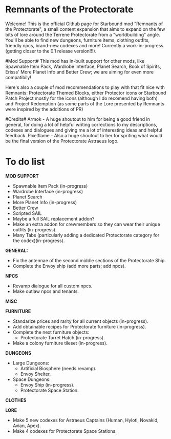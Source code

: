 # Remnants of the Protectorate
Welcome! This is the official Github page for Starbound mod "Remnants of the Protectorate", a small content expansion that aims to expand on the few bits of lore around the Terrene Protectorate from a "worldbuilding" angle. You'll be able to find new dungeons, furniture items, clothing outfits, friendly npcs, brand-new codexes and more! Currently a work-in-progress (getting closer to the 0.1 release version!!!).

#Mod Support#
This mod has in-built support for other mods, like Spawnable Item Pack, Wardrobe Interface, Planet Search, Book of Spirits, Erisss' More Planet Info and Better Crew; we are aiming for even more compatibily!

Here's also a couple of mod recommendations to play with that fit nice with Remnants: Protectorate Themed Blocks, either Protector icons or Starbound Patch Project mostly for the icons (although I do recomend having both) and Project Redemption (as some parts of the Lore presented by Remnants were inspired by the additions of PR)

#Credits#
Armok - A huge shoutout to him for being a good friend in general, for doing a lot of helpful writing corrections to my descriptions, codexes and dialogues and giving me a lot of interesting ideas and helpful feedback.
Pixelflame - Also a huge shoutout to her for spriting what would be the final version of the Protectorate Astraeus logo.

# To do list
__MOD SUPPORT__
- Spawnable Item Pack (in-progress)
- Wardrobe Interface (in-progress)
- Planet Search
- More Planet Info (in-progress)
- Better Crew
- Scripted SAIL
- Maybe a full SAIL replacement addon?
- Make an extra addon for crewmembers so they can wear their unique outfits (in-progress).
- Many Tabs (particularly adding a dedicated Protectorate category for the codex)(in-progress).

__GENERAL:__
- Fix the antennae of the second middle sections of the Protectorate Ship.
- Complete the Envoy ship (add more parts; add npcs).

__NPCS__
- Revamp dialogue for all custom npcs.
- Make outlaw npcs and tenants.

__MISC__


__FURNITURE__
- Standarize prices and rarity for all current objects (in-progress).
- Add obtainable recipes for Protectorate furniture (in-progress).
- Complete the next furniture objects:
   - Protectorate Turret Hatch (in-progress).
- Make a colony furniture tileset (in-progress).

__DUNGEONS__
- Large Dungeons:
   - Artificial Biosphere (needs revamp).
   - Envoy Shelter.
- Space Dungeons:
   - Envoy Ship (in-progress).
   - Protectorate Space Station.

__CLOTHES__


__LORE__
- Make 5 new codexes for Astraeus Captains (Human, Hylotl, Novakid, Avian, Apex).
- Make 4 codexes for Protectorate Space Stations.
